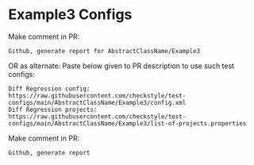 # Example3 Configs
Make comment in PR:
```
Github, generate report for AbstractClassName/Example3
```
OR as alternate:
Paste below given to PR description to use such test configs:
```
Diff Regression config: https://raw.githubusercontent.com/checkstyle/test-configs/main/AbstractClassName/Example3/config.xml
Diff Regression projects: https://raw.githubusercontent.com/checkstyle/test-configs/main/AbstractClassName/Example3/list-of-projects.properties
```
Make comment in PR:
```
Github, generate report
```
